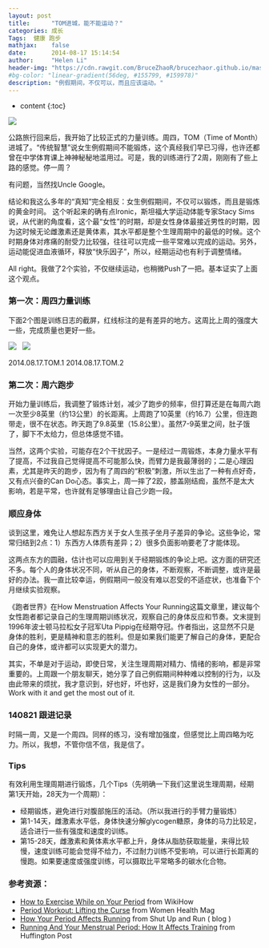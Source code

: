 ```yaml
---
layout: post
title:      "TOM进城，能不能运动？"
categories: 成长
Tags:  健康 跑步
mathjax:    false
date:       2014-08-17 15:14:54
author:     "Helen Li"
header-img: "https://cdn.rawgit.com/BruceZhaoR/brucezhaor.github.io/master/img/post/..."
#bg-color: "linear-gradient(56deg, #155799, #159978)"
description: "例假期间，不仅可以，而且应该运动。"
---
```



* content
{:toc}

<img src="https://raw.githubusercontent.com/helenysli/helenysli.github.io/master/_img/140817Exercise0.jpg" style="PADDING-RIGHT: 8px">

公路旅行回来后，我开始了比较正式的力量训练。周四，TOM（Time of Month）进城了。“传统智慧”说女生例假期间不能锻炼，这个真经我们早已习得，也许还都曾在中学体育课上神神秘秘地滥用过。可是，我的训练进行了2周，刚刚有了些上路的感觉。停一周？

有问题，当然找Uncle Google。

结论和我这么多年的“真知”完全相反：女生例假期间，不仅可以锻炼，而且是锻炼的黄金时间。 这个听起来的确有点Ironic，斯坦福大学运动体能专家Stacy Sims说，从代谢的角度看，这个最“女性”的时期，却是女性身体最接近男性的时期，因为这时候无论雌激素还是黄体素，其水平都是整个生理周期中的最低的时候。这个时期身体对疼痛的耐受力比较强，往往可以完成一些平常难以完成的运动。另外，运动能促进血液循环，释放“快乐因子”，所以，经期运动也有利于调整情绪。

All right。我做了2个实验，不仅继续运动，也稍微Push了一把。基本证实了上面这个观点。

### 第一次：周四力量训练
下面2个图是训练日志的截屏，红线标注的是有差异的地方。这周比上周的强度大一些，完成质量也更好一些。

<img src="https://raw.githubusercontent.com/helenysli/helenysli.github.io/master/_img/140817Exercise1.png" style="PADDING-RIGHT: 8px">

<img src="https://raw.githubusercontent.com/helenysli/helenysli.github.io/master/_img/140817Exercise2.png"  style="PADDING-RIGHT: 8px">

2014.08.17.TOM.1 2014.08.17.TOM.2

### 第二次：周六跑步
开始力量训练后，我调整了锻炼计划，减少了跑步的频率，但打算还是在每周六跑一次至少8英里（约13公里）的长距离。上周跑了10英里（约16.7）公里，但连跑带走，很不在状态。昨天跑了9.8英里（15.8公里）。虽然7-9英里之间，肚子饿了，脚下不太给力，但总体感觉不错。

当然，这两个实验，可能存在2个干扰因子。一是经过一周锻炼，本身力量水平有了提高，不过我自己觉得提高不可能那么快，而臂力是我最薄弱的；二是心理因素，尤其是昨天的跑步，因为有了周四的“积极”刺激，所以生出了一种有点好奇，又有点兴奋的Can Do心态。事实上，周一摔了2跤，膝盖刚结痂，虽然不是太大影响，若是平常，也许就有足够理由让自己少跑一段。

### 顺应身体
谈到这里，难免让人想起东西方关于女人生孩子坐月子差异的争论。这些争论，常常归结到2点：1）东西方人体质有差异；2）很多负面影响要老了才能体现。

这两点东方的圆融，估计也可以应用到关于经期锻炼的争论上吧。这方面的研究还不多。每个人的身体状况不同，听从自己的身体，不断观察，不断调整，或许是最好的办法。我一直比较幸运，例假期间一般没有难以忍受的不适症状，也准备下个月继续实验观察。

《跑者世界》在How Menstruation Affects Your Running这篇文章里，建议每个女性跑者都记录自己的生理周期训练状况，观察自己的身体反应和节奏。文末提到1996年波士顿马拉松女子冠军Uta Pippig在经期夺冠。作者指出，这显然不只是身体的胜利，更是精神和意志的胜利。但是如果我们能更了解自己的身体，更配合自己的身体，或许都可以实现更大的潜力。

其实，不单是对于运动，即使日常，关注生理周期对精力、情绪的影响，都是非常重要的。上周跟一个朋友聊天，她分享了自己例假期间种种难以控制的行为，以及由此带来的烦扰，我才意识到，好也好，坏也好，这是我们身为女性的一部分。Work with it and get the most out of it.

### 140821  跟进记录
时隔一周，又是一个周四。同样的练习，没有增加强度，但感觉比上周四略为吃力。所以，我想，不管你信不信，我是信了。

### Tips 

有效利用生理周期进行锻炼，几个Tips（先明确一下我们这里说生理周期，经期第1天开始，28天为一个周期）：

- 经期锻炼，避免进行对腹部施压的活动。（所以我进行的手臂力量锻炼）
- 第1-14天，雌激素水平低，身体快速分解glycogen糖原，身体的马力比较足，适合进行一些有强度和速度的训练。
- 第15-28天，雌激素和黄体素水平都上升，身体从脂肪获取能量，来得比较慢，速度训练可能会觉得不给力，不过耐力训练不受影响，可以进行长距离的慢跑。如果要速度或强度训练，可以摄取比平常略多的碳水化合物。

### 参考资源：

- [How to Exercise While on Your Period](http://www.wikihow.com/Exercise-While-on-Your-Period) from WikiHow
- [Period Workout: Lifting the Curse](http://www.womenshealthmag.com/fitness/period-workout)  from Women Health Mag
- [How Your Period Affects Running](http://www.shutupandrun.net/2012/11/how-your-period-affects-running.html)  from Shut Up and Run ( blog )
- [Running And Your Menstrual Period: How It Affects Training](http://www.huffingtonpost.com/2012/10/21/menstrual-period-running-exercise_n_1948483.html) from Huffington Post

